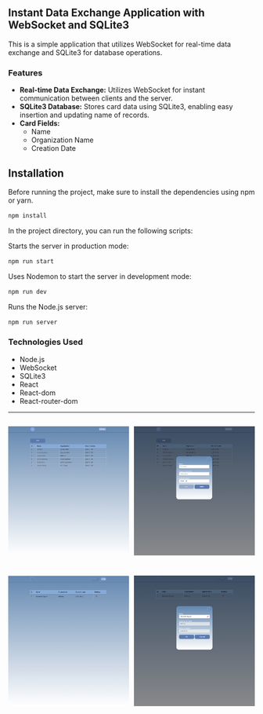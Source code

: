 ## Instant Data Exchange Application with WebSocket and SQLite3

This is a simple application that utilizes WebSocket for real-time data exchange and SQLite3 for
database operations.

### Features

- **Real-time Data Exchange:** Utilizes WebSocket for instant communication between clients and the
  server.
- **SQLite3 Database:** Stores card data using SQLite3, enabling easy insertion and updating name of
  records.
- **Card Fields:**
  - Name
  - Organization Name
  - Creation Date

## Installation

Before running the project, make sure to install the dependencies using npm or yarn.

```bash
npm install
```

In the project directory, you can run the following scripts:

Starts the server in production mode:

```bash
npm run start
```

Uses Nodemon to start the server in development mode:

```bash
npm run dev
```

Runs the Node.js server:

```bash
npm run server
```

### Technologies Used

- Node.js
- WebSocket
- SQLite3
- React
- React-dom
- React-router-dom

---

<div style="display: grid; grid-template-columns: repeat(2, 1fr); grid-gap: 10px;">

![Screenshot](/public/Screenshot_1.png)

![Screenshot](/public/Screenshot_2.png)

![Screenshot](/public/Screenshot_3.png)

![Screenshot](/public/Screenshot_4.png)

</div>

